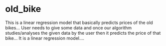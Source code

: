 # old_bike

This is a linear regression model that basically predicts prices of the old bikes... User needs to give some data and once our algorithm studies/analyses the given data by the user then it predicts the price of that bike... It is a linear regression model....
